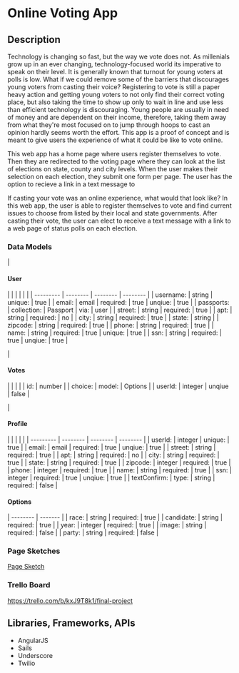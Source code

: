<h1>Online Voting App</h1>

<h2>Description</h2>

Technology is changing so fast, but the way we vote does not. As millenials grow up in an ever changing, technology-focused world its imperative to speak on their level. It is generally known that turnout for young voters at polls is low. What if we could remove some of the barriers that discourages young voters from casting their voice? Registering to vote is still a paper heavy action and getting young voters to not only find their correct voting place, but also taking the time to show up only to wait in line and use less than efficient technology is discouraging. Young people are usually in need of money and are dependent on their income, therefore, taking them away from what they're most focused on to jump through hoops to cast an opinion hardly seems worth the effort. This app is a proof of concept and is meant to give users the experience of what it could be like to vote online.

This web app has a home page where users register themselves to vote. Then they are redirected to the voting page where they can look at the list of elections on state, county and city levels.  When the user makes their selection on each election, they submit one form per page. The user has the option to recieve a link in a text message to 
 
If casting your vote was an online experience, what would that look like? In this web app, the user is able to register themselves to vote and find current issues to choose from listed by their local and state governments. After casting their vote, the user can elect to receive a text message with a link to a web page of status polls on each election.


<h3>Data Models</h3>
| <h4>User</h4> |  |  |  |  |  |
| --------- | -------- | -------- | -------- |
| username: | string | unique: | true |
| email: | email | required: | true | unqiue: | true |
| passports: | collection: | Passport | via: | user |
| street: | string | required: | true |
| apt: | string | required: | no |
| city: | string | required: | true |
| state: | string |
| zipcode: | string | required: | true |
| phone: | string | required: | true |
| name: | string | required: | true | unique: | true |
| ssn: | string | required: | true | unqiue: | true |

| <h4>Votes</h4> |  |  |  |
| id: | number |
| choice: | model: | Options |
| userId: | integer | unqiue | false |

| <h4>Profile</h4> |  |  |  |  |
| --------- | -------- | -------- | -------- |
| userId: | integer | unique: | true |
| email: | email | required: | true | unqiue: | true |
| street: | string | required: | true |
| apt: | string | required: | no |
| city: | string | required: | true |
| state: | string | required: | true |
| zipcode: | integer | required: | true |
| phone: | integer | required: | true |
| name: | string | required: | true |
| ssn: | integer | required: | true | unqiue: | true |
| textConfirm: | type: | string | required: | false |

<h4>Options</h4>
| -------- | ------- |
| race: | string | required: | true |
| candidate: | string | required: | true |
| year: | integer | required: | true |
| image: | string | required: | false |
| party: | string | required: | false |

<h3>Page Sketches</h3>

<a href="https://erikadmoller.mybalsamiq.com/projects/finalproject">Page Sketch</a>

<h3>Trello Board</h3>

<a href="https://trello.com/b/kxJ9T8k1/final-project">https://trello.com/b/kxJ9T8k1/final-project</a>

<h2>Libraries, Frameworks, APIs</h2>
<ul>
	<li>AngularJS</li>
	<li>Sails</li>
	<li>Underscore</li>
	<li>Twilio</li>
</ul>

